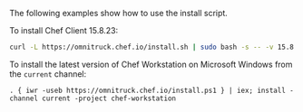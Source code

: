 The following examples show how to use the install script.

To install Chef Client 15.8.23:

``` bash
curl -L https://omnitruck.chef.io/install.sh | sudo bash -s -- -v 15.8.23
```

To install the latest version of Chef Workstation on Microsoft Windows
from the `current` channel:

``` none
. { iwr -useb https://omnitruck.chef.io/install.ps1 } | iex; install -channel current -project chef-workstation
```
